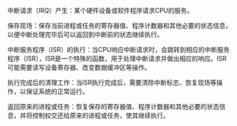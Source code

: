 中断请求（IRQ）产生：某个硬件设备或软件程序请求CPU的服务。

保存现场：保存当前进程或任务的寄存器值、程序计数器和其他必要的状态信息，以便中断处理完毕后可以返回到中断前的状态继续执行。

中断服务程序（ISR）的执行：当CPU响应中断请求时，会跳转到相应的中断服务程序（ISR），ISR是一个特殊的函数，用于处理中断请求并做出相应的响应。ISR可能需要读写设备寄存器、改变数据缓冲区等操作。

执行完成后的清理工作：当ISR执行完成后，需要清除中断标志、恢复现场等操作，以保证系统的正常运行。

返回原来的进程或任务：恢复保存的寄存器值、程序计数器和其他必要的状态信息，并将控制权交还给原来的进程或任务，使其继续执行。